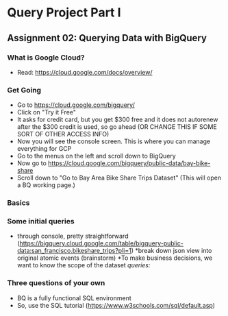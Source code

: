 # Query Project Part I
## Assignment 02: Querying Data with BigQuery


### What is Google Cloud?
- Read: https://cloud.google.com/docs/overview/

### Get Going

- Go to https://cloud.google.com/bigquery/
- Click on "Try it Free"
- It asks for credit card, but you get $300 free and it does not autorenew after the $300 credit is used, so go ahead (OR CHANGE THIS IF SOME SORT OF OTHER ACCESS INFO)
- Now you will see the console screen. This is where you can manage everything for GCP
- Go to the menus on the left and scroll down to BigQuery
- Now go to https://cloud.google.com/bigquery/public-data/bay-bike-share 
- Scroll down to "Go to Bay Area Bike Share Trips Dataset" (This will open a BQ working page.)

### Basics

### Some initial queries
- through console, pretty straightforward (https://bigquery.cloud.google.com/table/bigquery-public-data:san_francisco.bikeshare_trips?pli=1)
  *break down json view into original atomic events (brainstorm)
  *To make business decisions, we want to know the scope of the dataset
  *queries:*

### Three questions of your own
- BQ is a fully functional SQL environment
- So, use the SQL tutorial (https://www.w3schools.com/sql/default.asp)